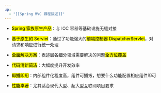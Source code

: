 ```yaml
---
up:
  - "[[Spring MVC 課程描述]]"
---
```

- <mark>Spring 家族原生产品</mark>：与 IOC 容器等基础设施无缝对接

- <mark>基于原生的 Servlet</mark>：通过了功能强大的<mark>前端控制器 DispatcherServlet</mark>，对请求和响应进行统一处理

- <mark>全面解决方案</mark>：表述层各细分领域需要解决的问题<mark>全方位覆盖</mark>

- <mark>代码清新简洁</mark>：大幅度提升开发效率

- <mark>即插即用</mark>：内部组件化程度高，组件可插拨，想要什么功能配置相应组件即可

- <mark>性能卓著</mark>：尤其适合现代大型、超大型互联网项目要求